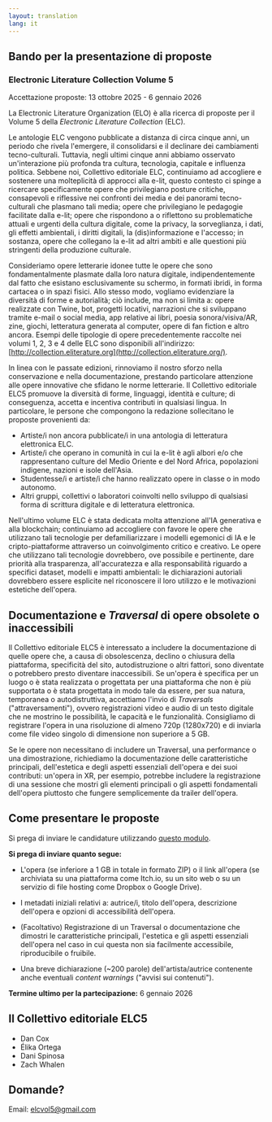 ```yaml
---
layout: translation
lang: it
---
```


## Bando per la presentazione di proposte

### Electronic Literature Collection Volume 5

Accettazione proposte: 13 ottobre 2025 - 6 gennaio 2026

La Electronic Literature Organization (ELO) è alla ricerca di proposte
per il Volume 5 della *Electronic Literature Collection* (ELC).

Le antologie ELC vengono pubblicate a distanza di circa cinque anni, un
periodo che rivela l\'emergere, il consolidarsi e il declinare dei
cambiamenti tecno-culturali. Tuttavia, negli ultimi cinque anni abbiamo
osservato un\'interazione più profonda tra cultura, tecnologia, capitale
e influenza politica. Sebbene noi, Collettivo editoriale ELC,
continuiamo ad accogliere e sostenere una molteplicità di approcci alla
e-lit, questo contesto ci spinge a ricercare specificamente opere che
privilegiano posture critiche, consapevoli e riflessive nei confronti
dei media e dei panorami tecno-culturali che plasmano tali media; opere
che privilegiano le pedagogie facilitate dalla e-lit; opere che
rispondono a o riflettono su problematiche attuali e urgenti della
cultura digitale, come la privacy, la sorveglianza, i dati, gli effetti
ambientali, i diritti digitali, la (dis)informazione e l\'accesso; in
sostanza, opere che collegano la e-lit ad altri ambiti e alle questioni
più stringenti della produzione culturale.

Consideriamo opere letterarie idonee tutte le opere che sono
fondamentalmente plasmate dalla loro natura digitale, indipendentemente
dal fatto che esistano esclusivamente su schermo, in formati ibridi, in
forma cartacea o in spazi fisici. Allo stesso modo, vogliamo evidenziare
la diversità di forme e autorialità; ciò include, ma non si limita a:
opere realizzate con Twine, bot, progetti locativi, narrazioni che si
sviluppano tramite e-mail o social media, app relative ai libri, poesia
sonora/visiva/AR, zine, giochi, letteratura generata al computer, opere
di fan fiction e altro ancora. Esempi delle tipologie di opere
precedentemente raccolte nei volumi 1, 2, 3 e 4 delle ELC sono
disponibili all\'indirizzo:
[http://collection.eliterature.org](http://collection.eliterature.org/).

In linea con le passate edizioni, rinnoviamo il nostro sforzo nella
conservazione e nella documentazione, prestando particolare attenzione
alle opere innovative che sfidano le norme letterarie. Il Collettivo
editoriale ELC5 promuove la diversità di forme, linguaggi, identità e
culture; di conseguenza, accetta e incentiva contributi in qualsiasi
lingua. In particolare, le persone che compongono la redazione
sollecitano le proposte provenienti da:

- Artiste/i non ancora pubblicate/i in una antologia di letteratura elettronica ELC.
- Artiste/i che operano in comunità in cui la e-lit è agli albori e/o che rappresentano culture del Medio Oriente e del Nord Africa, popolazioni indigene, nazioni e isole dell\'Asia.
- Studentesse/i e artiste/i che hanno realizzato opere in classe o in modo autonomo.
- Altri gruppi, collettivi o laboratori coinvolti nello sviluppo di qualsiasi forma di scrittura digitale e di letteratura elettronica.

Nell\'ultimo volume ELC è stata dedicata molta attenzione all\'IA
generativa e alla blockchain; continuiamo ad accogliere con favore le
opere che utilizzano tali tecnologie per defamiliarizzare i modelli
egemonici di IA e le cripto-piattaforme attraverso un coinvolgimento
critico e creativo. Le opere che utilizzano tali tecnologie dovrebbero,
ove possibile e pertinente, dare priorità alla trasparenza,
all\'accuratezza e alla responsabilità riguardo a specifici dataset,
modelli e impatti ambientali: le dichiarazioni autoriali dovrebbero
essere esplicite nel riconoscere il loro utilizzo e le motivazioni
estetiche dell\'opera.

## Documentazione e *Traversal* di opere obsolete o inaccessibili

Il Collettivo editoriale ELC5 è interessato a includere la
documentazione di quelle opere che, a causa di obsolescenza, declino o
chiusura della piattaforma, specificità del sito, autodistruzione o
altri fattori, sono diventate o potrebbero presto diventare
inaccessibili. Se un\'opera è specifica per un luogo o è stata
realizzata o progettata per una piattaforma che non è più supportata o è
stata progettata in modo tale da essere, per sua natura, temporanea o
autodistruttiva, accettiamo l\'invio di *Traversals*
("attraversamenti"), ovvero registrazioni video e audio di un testo
digitale che ne mostrino le possibilità, le capacità e le funzionalità.
Consigliamo di registrare l\'opera in una risoluzione di almeno 720p
(1280x720) e di inviarla come file video singolo di dimensione non
superiore a 5 GB.

Se le opere non necessitano di includere un Traversal, una performance o
una dimostrazione, richiediamo la documentazione delle caratteristiche
principali, dell\'estetica e degli aspetti essenziali dell\'opera e dei
suoi contributi: un\'opera in XR, per esempio, potrebbe includere la
registrazione di una sessione che mostri gli elementi principali o gli
aspetti fondamentali dell\'opera piuttosto che fungere semplicemente da
trailer dell\'opera.

## Come presentare le proposte

Si prega di inviare le candidature utilizzando [questo modulo](https://forms.gle/Ftir1rj4NBoBBNJJA).

**Si prega di inviare quanto segue:**

- L\'opera (se inferiore a 1 GB in totale in formato ZIP) o il link all\'opera (se archiviata su una piattaforma come Itch.io, su un sito web o su un servizio di file hosting come Dropbox o Google Drive).

- I metadati iniziali relativi a: autrice/i, titolo dell\'opera, descrizione dell\'opera e opzioni di accessibilità dell\'opera.

- (Facoltativo) Registrazione di un Traversal o documentazione che dimostri le caratteristiche principali, l\'estetica e gli aspetti essenziali dell\'opera nel caso in cui questa non sia facilmente accessibile, riproducibile o fruibile.

- Una breve dichiarazione (\~200 parole) dell\'artista/autrice contenente anche eventuali *content warnings* ("avvisi sui contenuti").

**Termine ultimo per la partecipazione:** 6 gennaio 2026

## Il Collettivo editoriale ELC5

- Dan Cox
- Élika Ortega
- Dani Spinosa
- Zach Whalen

## Domande?

Email: [elcvol5@gmail.com](mailto:elcvol5@gmail.com)

